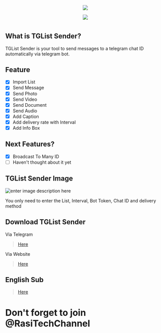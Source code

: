 <p align="center"><img src="https://i.imgur.com/3hINm7N.png"></p>

<p align="center"><img src="https://i.imgur.com/g5Ffwam.png"></p>

#
## **What is TGList Sender?**
TGList Sender is your tool to send messages to a telegram chat ID automatically via telegram bot.

## **Feature**

 - [x] Import List
 - [x] Send Message
 - [x] Send Photo
 - [x] Send Video
 - [x] Send Document
 - [x] Send Audio
 - [x] Add Caption
 - [x] Add delivery rate with Interval
 - [x] Add Info Box

## **Next Features?**

 - [x] Broadcast To Many ID
 - [ ] Haven't thought about it yet

## **TGList Sender Image**

![enter image description here](https://i.imgur.com/B1dI8B0.png)

You only need to enter the List, Interval, Bot Token, Chat ID and delivery method

## **Download TGList Sender**

Via Telegram

> [Here](https://t.me/RasiTechChannel/1732)

Via Website

> [Here](https://github.com/rasitech-sudo/TGList-Sender/raw/main/TGList/bin/Release/TGList.exe)

## English Sub

> [Here](https://github.com/rasitech-sudo/TGList-Sender/blob/main/README-EN.md)

# Don't forget to join @RasiTechChannel
